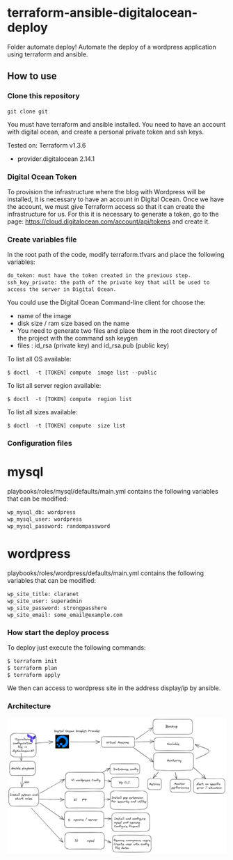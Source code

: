 # terraform-ansible-digitalocean-deploy
Folder automate deploy!
Automate the deploy of a wordpress application using terraform and ansible.

## How to use
### Clone this repository

```
git clone git
```

You must have terraform and ansible installed.
You need to have an account with digital ocean, and create a personal private token and ssh keys.

Tested on:
Terraform v1.3.6
+ provider.digitalocean 2.14.1

### Digital Ocean Token

To provision the infrastructure where the blog with Wordpress will be installed, it is necessary to have an account in Digital Ocean.
Once we have the account, we must give Terraform access so that it can create the infrastructure for us.
For this it is necessary to generate a token, go to the page: https://cloud.digitalocean.com/account/api/tokens and create it.

### Create variables file
In the root path of the code, modify terraform.tfvars and place the following variables:
```
do_token: must have the token created in the previous step.
ssh_key_private: the path of the private key that will be used to access the server in Digital Ocean.
```
You could use the Digital Ocean Command-line client for choose the:
- name of the image
- disk size / ram size based on the name
- You need to generate two files and place them in the root directory of the project with the command ssh keygen
- files : id_rsa (private key) and id_rsa.pub (public key)

To list all OS available:
```
$ doctl  -t [TOKEN] compute  image list --public
```

To list all server region available:
```
$ doctl  -t [TOKEN] compute  region list
```

To list all sizes available:
```
$ doctl  -t [TOKEN] compute  size list
```

### Configuration files
# mysql
playbooks/roles/mysql/defaults/main.yml contains the following variables that can be modified:

```
wp_mysql_db: wordpress
wp_mysql_user: wordpress
wp_mysql_password: randompassword
```
# wordpress

playbooks/roles/wordpress/defaults/main.yml contains the following variables that can be modified:
```
wp_site_title: claranet
wp_site_user: superadmin
wp_site_password: strongpasshere
wp_site_email: some_email@example.com
```

### How start the deploy process

To deploy just execute the following commands:
```
$ terraform init
$ terraform plan
$ terraform apply
```
We then can access to wordpress site in the address display/ip by ansible.
### Architecture
![A](https://github.com/RiccardoSale/cloud_automate_deploy/blob/716986644d06a17f8e8f6188044d17ea94420b62/Automate_deploy/architecture%20diagram.png)
